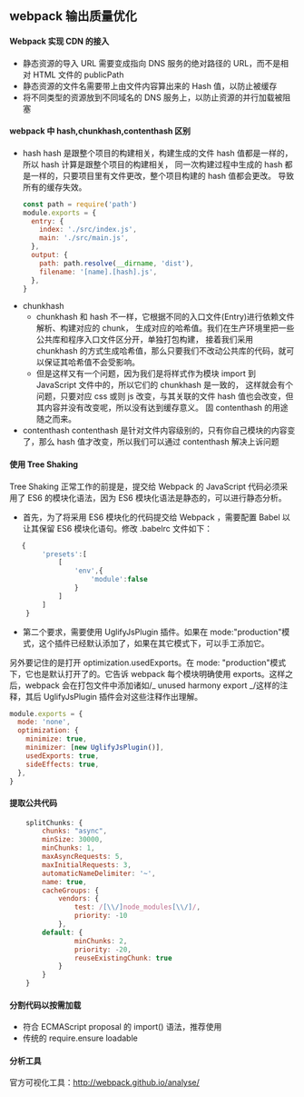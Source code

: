 ## webpack 输出质量优化

#### Webpack 实现 CDN 的接入

- 静态资源的导入 URL 需要变成指向 DNS 服务的绝对路径的 URL，而不是相对 HTML 文件的
  publicPath
- 静态资源的文件名需要带上由文件内容算出来的 Hash 值，以防止被缓存
- 将不同类型的资源放到不同域名的 DNS 服务上，以防止资源的并行加载被阻塞

#### webpack 中 hash,chunkhash,contenthash 区别

- hash
  hash 是跟整个项目的构建相关，构建生成的文件 hash 值都是一样的，所以 hash 计算是跟整个项目的构建相关，
  同一次构建过程中生成的 hash 都是一样的，只要项目里有文件更改，整个项目构建的 hash 值都会更改。
  导致所有的缓存失效。
  ```js
  const path = require('path')
  module.exports = {
    entry: {
      index: './src/index.js',
      main: './src/main.js',
    },
    output: {
      path: path.resolve(__dirname, 'dist'),
      filename: '[name].[hash].js',
    },
  }
  ```
- chunkhash
  - chunkhash 和 hash 不一样，它根据不同的入口文件(Entry)进行依赖文件解析、构建对应的 chunk，
    生成对应的哈希值。我们在生产环境里把一些公共库和程序入口文件区分开，单独打包构建，
    接着我们采用 chunkhash 的方式生成哈希值，那么只要我们不改动公共库的代码，就可以保证其哈希值不会受影响。
  - 但是这样又有一个问题，因为我们是将样式作为模块 import 到 JavaScript 文件中的，所以它们的 chunkhash 是一致的，
    这样就会有个问题，只要对应 css 或则 js 改变，与其关联的文件 hash 值也会改变，但其内容并没有改变呢，所以没有达到缓存意义。
    固 contenthash 的用途随之而来。
- contenthash
  contenthash 是针对文件内容级别的，只有你自己模块的内容变了，那么 hash 值才改变，所以我们可以通过 contenthash 解决上诉问题

#### 使用 Tree Shaking

Tree Shaking 正常工作的前提是，提交给 Webpack 的 JavaScript 代码必须采用了 ES6 的模块化语法，因为 ES6 模块化语法是静态的，可以进行静态分析。

- 首先，为了将采用 ES6 模块化的代码提交给 Webpack ，需要配置 Babel 以让其保留 ES6 模块化语句。修改 .babelrc 文件如下：

```js
   {
        'presets':[
            [
                'env',{
                    'module':false
                }
            ]
        ]
    }
```

- 第二个要求，需要使用 UglifyJsPlugin 插件。如果在 mode:"production"模式，这个插件已经默认添加了，如果在其它模式下，可以手工添加它。

另外要记住的是打开 optimization.usedExports。在 mode: "production"模式下，它也是默认打开了的。它告诉 webpack 每个模块明确使用 exports。这样之后，webpack 会在打包文件中添加诸如/_ unused harmony export _/这样的注释，其后 UglifyJsPlugin 插件会对这些注释作出理解。

```js
module.exports = {
  mode: 'none',
  optimization: {
    minimize: true,
    minimizer: [new UglifyJsPlugin()],
    usedExports: true,
    sideEffects: true,
  },
}
```

#### 提取公共代码

```js
    splitChunks: {
        chunks: "async",
        minSize: 30000,
        minChunks: 1,
        maxAsyncRequests: 5,
        maxInitialRequests: 3,
        automaticNameDelimiter: '~',
        name: true,
        cacheGroups: {
            vendors: {
                test: /[\\/]node_modules[\\/]/,
                priority: -10
            },
        default: {
                minChunks: 2,
                priority: -20,
                reuseExistingChunk: true
            }
        }
    }
```

#### 分割代码以按需加载

- 符合 ECMAScript proposal 的 import() 语法，推荐使用
- 传统的 require.ensure
  loadable

#### 分析工具

官方可视化工具：http://webpack.github.io/analyse/
